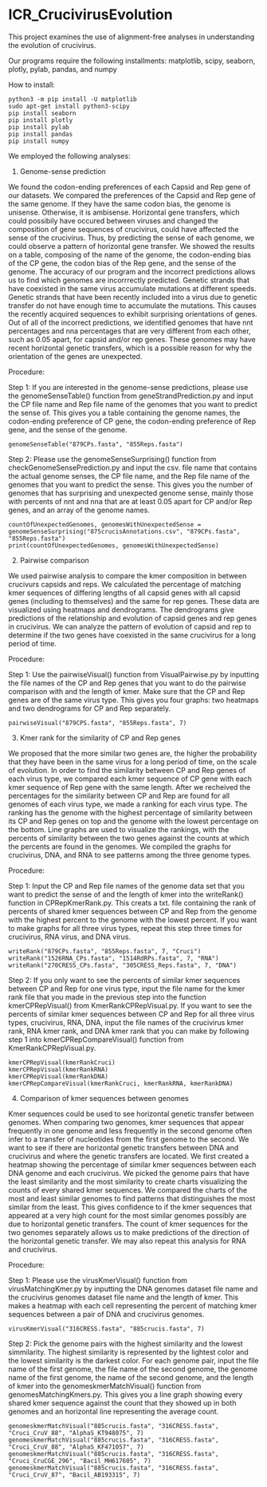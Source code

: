 # ICR_CrucivirusEvolution
This project examines the use of alignment-free analyses in understanding the evolution of crucivirus.

Our programs require the following installments: matplotlib, scipy, seaborn, plotly, pylab, pandas, and numpy

How to install:
```
python3 -m pip install -U matplotlib
sudo apt-get install python3-scipy
pip install seaborn
pip install plotly
pip install pylab
pip install pandas
pip install numpy
```

We employed the following analyses:
1. Genome-sense prediction

We found the codon-ending preferences of each Capsid and Rep gene of our datasets. We compared the preferences of the Capsid and Rep gene of the same genome. If they have the same codon bias, the genome is unisense. Otherwise, it is ambisense. Horizontal gene transfers, which could possibily have occured between viruses and changed the composition of gene sequences of crucivirus, could have affected the sense of the crucivirus. Thus, by predicting the sense of each genome, we could observe a pattern of horizontal gene transfer. We showed the results on a table, composing of the name of the genome, the codon-ending bias of the CP gene, the codon bias of the Rep gene, and the sense of the genome. The accuracy of our program and the incorrect predictions allows us to find which genomes are incorrrectly predicted. Genetic strands that have coexisted in the same virus accumulate mutations at different speeds. Genetic strands that have been recently included into a virus due to genetic transfer do not have enough time to accumulate the mutations. This causes the recently acquired sequences to exhibit surprising orientations of genes. Out of all of the incorrect predictions, we identified genomes that have nnt percentages and nna percentages that are very different from each other, such as 0.05 apart, for capsid and/or rep genes. These genomes may have recent horizontal genetic transfers, which is a possible reason for why the orientation of the genes are unexpected.

Procedure:

Step 1: If you are interested in the genome-sense predictions, please use the genomeSenseTable() function from geneStrandPrediction.py and input the CP file name and Rep file name of the genomes that you want to predict the sense of. This gives you a table containing the genome names, the codon-ending preference of CP gene, the codon-ending preference of Rep gene, and the sense of the genome. 
```
genomeSenseTable("879CPs.fasta", "855Reps.fasta")
```

Step 2: Please use the genomeSenseSurprising() function from checkGenomeSensePrediction.py and input the csv. file name that contains the actual genome senses, the CP file name, and the Rep file name of the genomes that you want to predict the sense. This gives you the number of genomes that has surprising and unexpected genome sense, mainly those with percents of nnt and nna that are at least 0.05 apart for CP and/or Rep genes, and an array of the genome names.
```
countOfUnexpectedGenomes, genomesWithUnexpectedSense = genomeSenseSurprising("875crucisAnnotations.csv", "879CPs.fasta", "855Reps.fasta")
print(countOfUnexpectedGenomes, genomesWithUnexpectedSense)
```

2. Pairwise comparison

We used pairwise analysis to compare the kmer composition in between crucivurs capsids and reps. We calculated the percentage of matching kmer sequences of differing lengths of all capsid genes with all capsid genes (including to themselves) and the same for rep genes. These data are visualized using heatmaps and dendrograms. The dendrograms give predictions of the relationship and evolution of capsid genes and rep genes in crucivirus. We can analyze the pattern of evolution of capsid and rep to determine if the two genes have coexisted in the same crucivirus for a long period of time.

Procedure:

Step 1: Use the pairwiseVisual() function from VisualPairwise.py by inputting the file names of the CP and Rep genes that you want to do the pairwise comparison with and the length of kmer. Make sure that the CP and Rep genes are of the same virus type. This gives you four graphs: two heatmaps and two dendrograms for CP and Rep separately. 
```
pairwiseVisual("879CPS.fasta", "855Reps.fasta", 7)
```
3. Kmer rank for the similarity of CP and Rep genes

We proposed that the more similar two genes are, the higher the probability that they have been in the same virus for a long period of time, on the scale of evolution. In order to find the similarity between CP and Rep genes of each virus type, we compared each kmer sequence of CP gene with each kmer sequence of Rep gene with the same length. After we recheived the percentages for the similarity between CP and Rep are found for all genomes of each virus type, we made a ranking for each virus type. The ranking has the genome with the highest percentage of similarity between its CP and Rep genes on top and the genome with the lowest percentage on the bottom. Line graphs are used to visualize the rankings, with the percents of similarity between the two genes against the counts at which the percents are found in the genomes. We compiled the graphs for crucivirus, DNA, and RNA to see patterns among the three genome types.

Procedure:

Step 1: Input the CP and Rep file names of the genome data set that you want to predict the sense of and the length of kmer into the writeRank() function in CPRepKmerRank.py. This creats a txt. file containing the rank of percents of shared kmer sequences between CP and Rep from the genome with the highest percent to the genome with the lowest percent. If you want to make graphs for all three virus types, repeat this step three times for crucivirus, RNA virus, and DNA virus.
```
writeRank("879CPs.fasta", "855Reps.fasta", 7, "Cruci")
writeRank("1526RNA_CPs.fasta", "1514RdRPs.fasta", 7, "RNA")
writeRank("270CRESS_CPs.fasta", "305CRESS_Reps.fasta", 7, "DNA")
```

Step 2: If you only want to see the percents of similar kmer sequences between CP and Rep for one virus type, input the file name for the kmer rank file that you made in the previous step into the function kmerCPRepVisual() from KmerRankCPRepVisual.py. If you want to see the percents of similar kmer sequences between CP and Rep for all three virus types, crucivirus, RNA, DNA, input the file names of the crucivirus kmer rank, RNA kmer rank, and DNA kmer rank that you can make by following step 1 into kmerCPRepCompareVisual() function from KmerRankCPRepVisual.py.
```
kmerCPRepVisual(kmerRankCruci)
kmerCPRepVisual(kmerRankRNA)
kmerCPRepVisual(kmerRankDNA)
kmerCPRepCompareVisual(kmerRankCruci, kmerRankRNA, kmerRankDNA)
```

4. Comparison of kmer sequences between genomes

Kmer sequences could be used to see horizontal genetic transfer between genomes. When comparing two genomes, kmer sequences that appear frequently in one genome and less frequently in the second genome often infer to a transfer of nucleotides from the first genome to the second. We want to see if there are horizontal genetic transfers between DNA and crucivirus and where the genetic transfers are located. We first created a heatmap showing the percentage of similar kmer sequences between each DNA genome and each crucivirus. We picked the genome pairs that have the least similarity and the most similarity to create charts visualizing the counts of every shared kmer sequences. We compared the charts of the most and least similar genomes to find patterns that distinguishes the most similar from the least. This gives confidence to if the kmer sequences that appeared at a very high count for the most similar genomes possibly are due to horizontal genetic transfers. The count of kmer sequences for the two genomes separately allows us to make predictions of the direction of the horizontal genetic transfer. We may also repeat this analysis for RNA and crucivirus.

Procedure:

Step 1: Please use the virusKmerVisual() function from virusMatchingKmer.py by inputting the DNA genomes dataset file name and the crucivirus genomes dataset file name and the length of kmer. This makes a heatmap with each cell representing the percent of matching kmer sequences between a pair of DNA and crucivirus genomes. 
```
virusKmerVisual("316CRESS.fasta", "885crucis.fasta", 7)
```

Step 2: Pick the genome pairs with the highest similarity and the lowest simmilarity. The highest similarity is represented by the lightest color and the lowest similarity is the darkest color. For each genome pair, input the file name of the first genome, the file name of the second genome, the genome name of the first genome, the name of the second genome, and the length of kmer into the genomeskmerMatchVisual() function from genomesMatchingKmers.py. This gives you a line graph showing every shared kmer sequence against the count that they showed up in both genomes and an horizontal line representing the average count.
```
genomeskmerMatchVisual("885crucis.fasta", "316CRESS.fasta", "Cruci_CruV_88", "AlphaS_KT948075", 7)
genomeskmerMatchVisual("885crucis.fasta", "316CRESS.fasta", "Cruci_CruV_88", "AlphaS_KF471057", 7)
genomeskmerMatchVisual("885crucis.fasta", "316CRESS.fasta", "Cruci_CruCGE_296", "Bacil_MH617605", 7)
genomeskmerMatchVisual("885crucis.fasta", "316CRESS.fasta", "Cruci_CruV_87", "Bacil_AB193315", 7)
```
